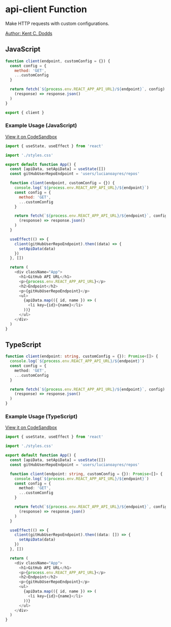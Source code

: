 # api-client Function

Make HTTP requests with custom configurations.

[Author: Kent C. Dodds](https://github.com/kentcdodds/bookshelf 'Author: Kent C. Dodds')

## JavaScript

```javascript
function client(endpoint, customConfig = {}) {
  const config = {
    method: 'GET',
    ...customConfig
  }

  return fetch(`${process.env.REACT_APP_API_URL}/${endpoint}`, config).then(
    (response) => response.json()
  )
}

export { client }
```

### Example Usage (JavaScript)

[View it on CodeSandbox](https://codesandbox.io/s/api-client-javascript-h3nh7h?file=/src/App.js 'Javascript api-client function code snippet')

```javascript
import { useState, useEffect } from 'react'

import './styles.css'

export default function App() {
  const [apiData, setApiData] = useState([])
  const gitHubUserRepoEndpoint = 'users/lucianoayres/repos'

  function client(endpoint, customConfig = {}) {
    console.log(`${process.env.REACT_APP_API_URL}/${endpoint}`)
    const config = {
      method: 'GET',
      ...customConfig
    }

    return fetch(`${process.env.REACT_APP_API_URL}/${endpoint}`, config).then(
      (response) => response.json()
    )
  }

  useEffect(() => {
    client(gitHubUserRepoEndpoint).then((data) => {
      setApiData(data)
    })
  }, [])

  return (
    <div className="App">
      <h1>GitHub API URL</h1>
      <p>{process.env.REACT_APP_API_URL}</p>
      <h2>Endpoint</h2>
      <p>{gitHubUserRepoEndpoint}</p>
      <ul>
        {apiData.map(({ id, name }) => (
          <li key={id}>{name}</li>
        ))}
      </ul>
    </div>
  )
}
```

## TypeScript

```typescript
function client(endpoint: string, customConfig = {}): Promise<[]> {
  console.log(`${process.env.REACT_APP_API_URL}/${endpoint}`)
  const config = {
    method: 'GET',
    ...customConfig
  }

  return fetch(`${process.env.REACT_APP_API_URL}/${endpoint}`, config).then(
    (response) => response.json()
  )
}
```

### Example Usage (TypeScript)

[View it on CodeSandbox](https://codesandbox.io/s/async-river-m2tgbp?file=/src/App.tsx 'TypeScript api-client function code snippet')

```typescript
import { useState, useEffect } from 'react'

import './styles.css'

export default function App() {
  const [apiData, setApiData] = useState([])
  const gitHubUserRepoEndpoint = 'users/lucianoayres/repos'

  function client(endpoint: string, customConfig = {}): Promise<[]> {
    console.log(`${process.env.REACT_APP_API_URL}/${endpoint}`)
    const config = {
      method: 'GET',
      ...customConfig
    }

    return fetch(`${process.env.REACT_APP_API_URL}/${endpoint}`, config).then(
      (response) => response.json()
    )
  }

  useEffect(() => {
    client(gitHubUserRepoEndpoint).then((data: []) => {
      setApiData(data)
    })
  }, [])

  return (
    <div className="App">
      <h1>GitHub API URL</h1>
      <p>{process.env.REACT_APP_API_URL}</p>
      <h2>Endpoint</h2>
      <p>{gitHubUserRepoEndpoint}</p>
      <ul>
        {apiData.map(({ id, name }) => (
          <li key={id}>{name}</li>
        ))}
      </ul>
    </div>
  )
}
```
